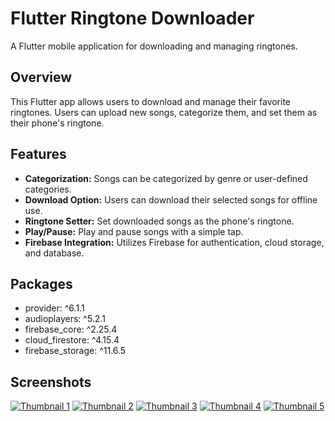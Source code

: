 # Flutter Ringtone Downloader

A Flutter mobile application for downloading and managing ringtones.

## Overview

This Flutter app allows users to download and manage their favorite ringtones. Users can upload new songs, categorize them, and set them as their phone's ringtone.

## Features

- **Categorization:** Songs can be categorized by genre or user-defined categories.
- **Download Option:** Users can download their selected songs for offline use.
- **Ringtone Setter:** Set downloaded songs as the phone's ringtone.
- **Play/Pause:** Play and pause songs with a simple tap.
- **Firebase Integration:** Utilizes Firebase for authentication, cloud storage, and database.

## Packages

-  provider: ^6.1.1
- audioplayers: ^5.2.1
- firebase_core: ^2.25.4
- cloud_firestore: ^4.15.4
- firebase_storage: ^11.6.5

## Screenshots 

[![Thumbnail 1](https://github.com/aswin0221/Ringtone-downloader/assets/104637660/thumbnail1.jpg)](https://github.com/aswin0221/Ringtone-downloader/assets/104637660/c3a3ad3b-42d5-4cfc-9299-213a24a96947)
[![Thumbnail 2](https://github.com/aswin0221/Ringtone-downloader/assets/104637660/thumbnail2.jpg)](https://github.com/aswin0221/Ringtone-downloader/assets/104637660/37358e52-9e0d-4ede-b668-52fe8fa7e34e)
[![Thumbnail 3](https://github.com/aswin0221/Ringtone-downloader/assets/104637660/thumbnail3.jpg)](https://github.com/aswin0221/Ringtone-downloader/assets/104637660/819ebd55-c35e-44a1-9e33-06140e638ce8)
[![Thumbnail 4](https://github.com/aswin0221/Ringtone-downloader/assets/104637660/thumbnail4.jpg)](https://github.com/aswin0221/Ringtone-downloader/assets/104637660/b7b19dee-bf6b-4341-aaec-65d302c79066)
[![Thumbnail 5](https://github.com/aswin0221/Ringtone-downloader/assets/104637660/thumbnail5.jpg)](https://github.com/aswin0221/Ringtone-downloader/assets/104637660/925df0fb-9e7b-4b76-a8fb-62f0703baae5)
